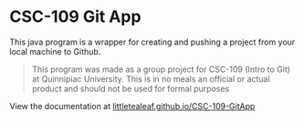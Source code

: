 # CSC-109 Git App

This java program is a wrapper for creating and pushing a project from your local machine to Github.

> This program was made as a group project for CSC-109 (Intro to Git) at Quinnipiac University. This is in no meals an official or actual product and should not be used for formal purposes

View the documentation at [littletealeaf.github.io/CSC-109-GitApp](https://littletealeaf.github.io/CSC-109-GitApp)

